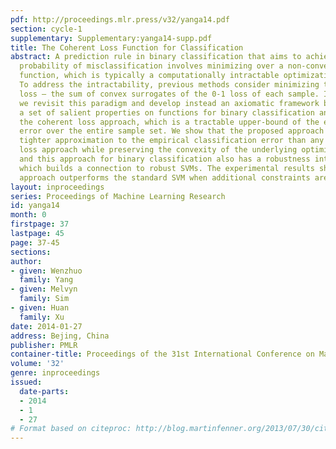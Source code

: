 ```yaml
---
pdf: http://proceedings.mlr.press/v32/yanga14.pdf
section: cycle-1
supplementary: Supplementary:yanga14-supp.pdf
title: The Coherent Loss Function for Classification
abstract: A prediction rule in binary classification that aims to achieve the lowest
  probability of misclassification involves minimizing over a non-convex, 0-1 loss
  function, which is typically a computationally intractable optimization problem.
  To address the intractability, previous methods consider minimizing the cumulative
  loss – the sum of convex surrogates of the 0-1 loss of each sample. In this paper,
  we revisit this paradigm and develop instead an axiomatic framework by proposing
  a set of salient properties on functions for binary classification and then propose
  the coherent loss approach, which is a tractable upper-bound of the empirical classification
  error over the entire sample set. We show that the proposed approach yields a strictly
  tighter approximation to the empirical classification error than any convex cumulative
  loss approach while preserving the convexity of the underlying optimization problem,
  and this approach for binary classification also has a robustness interpretation
  which builds a connection to robust SVMs. The experimental results show that our
  approach outperforms the standard SVM when additional constraints are imposed.
layout: inproceedings
series: Proceedings of Machine Learning Research
id: yanga14
month: 0
firstpage: 37
lastpage: 45
page: 37-45
sections: 
author:
- given: Wenzhuo
  family: Yang
- given: Melvyn
  family: Sim
- given: Huan
  family: Xu
date: 2014-01-27
address: Bejing, China
publisher: PMLR
container-title: Proceedings of the 31st International Conference on Machine Learning
volume: '32'
genre: inproceedings
issued:
  date-parts:
  - 2014
  - 1
  - 27
# Format based on citeproc: http://blog.martinfenner.org/2013/07/30/citeproc-yaml-for-bibliographies/
---
```

